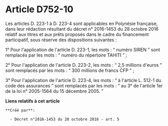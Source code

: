 # Article D752-10

Les articles D. 223-1 à D. 223-4 sont applicables en Polynésie française, dans leur rédaction résultant du décret n°
2016-1453 du 28 octobre 2016 relatif aux titres et aux prêts proposés dans le cadre du financement participatif, sous réserve
des dispositions suivantes : 

1° Pour l'application de l'article D. 223-1, les mots : “ numéro SIREN ”  sont remplacés par les mots : “ numéro du
répertoire TAHITI ” ; 

2° Pour l'application de l'article D. 223-2, les mots : “ 2,5 millions  d'euros ” sont remplacés par les mots : “ 300
millions de francs CFP ” ;  

3° Pour l'application de l'article D. 223-4, les mots : “ à l'article L. 512-1 du code des assurances ” sont remplacés par
les mots : “ au 3° de l'article 1er de la loi n° 2005-1564 du 15 décembre 2005. ”

**Liens relatifs à cet article**

	**Créé par**:

	  - Décret n°2016-1453 du 28 octobre 2016 - art. 5
